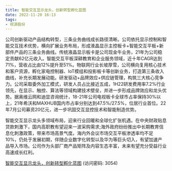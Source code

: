 ```yaml
---
title: 智能交互显示龙头，创新转型孵化蓝图
date: 2022-11-20 16:13
tags:
- 视源股份
---
```

公司创新驱动产品结构转型，三条业务曲线成长路径清晰。公司依托显示控制和智能交互技术优势，横向扩展业务布局，形成液晶显示主控板卡+智能交互平板+新部件产品的三条业务曲线。传统液晶显示板卡是公司现金牛业务，21年为公司稳定贡献62亿元收入。智能交互平板深耕教育和企业服务领域，近十年CAGR达到71%，营收占比由12%提升至51%。物联网行业长坡厚雪，公司横向复用核心技术和客户资源，孵化家电控制器、IoT模组和投影板卡等创新业务，打造第三条收入曲线，补充长期发展动能。研发驱动+品牌效应+供应链管理，构筑三大核心竞争力。公司采取委外加工模式，研发人员占比接近五成，1H22研发费用率7.2%行业领先，在显示、触控、算法等领域构建技术壁垒，并进一步形成品牌效应和龙头优势。据奥维云网和迪显咨询统计，18-21年公司电视板卡全球市占率保持30%以上，21年希沃和MAXHUB国内市占率分别达到47.5%/27.5%，位居行业首位。22年7月公司募资20亿元，进一步巩固交互显控技术和智能制造优势。
<!-- more -->
智能交互显示龙头多领域布局，迎来行业回暖和全球化扩张机遇。在中央财政贴息贷款刺激下，国内高职教有望迎来一波采购需求;海外政府纷纷推出中长期教育信息化刺激政策，带来市场高景气度。海内外会议市场交互平板渗透率均不足10%，仍处于发展初期，伴随企业数字化转型以及华为等巨头切入，有望加速产品导入市场。公司作为头部厂商产品矩阵及内容生态丰富，未来有望充分受益行业高速成长红利。

[智能交互显示龙头，创新转型孵化蓝图](https://url12.ctfile.com/f/3948612-728191193-7e14db?p=3054)
(访问密码: 3054)
